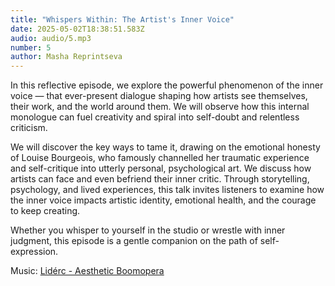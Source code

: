 ```yaml
---
title: "Whispers Within: The Artist's Inner Voice"
date: 2025-05-02T18:38:51.583Z
audio: audio/5.mp3
number: 5
author: Masha Reprintseva
---
```


In this reflective episode, we explore the powerful phenomenon of the inner voice — that ever-present dialogue shaping how artists see themselves, their work, and the world around them. We will observe how this internal monologue can fuel creativity and spiral into self-doubt and relentless criticism.

We will discover the key ways to tame it, drawing on the emotional honesty of Louise Bourgeois, who famously channelled her traumatic experience and self-critique into utterly personal, psychological art. We discuss how artists can face and even befriend their inner critic. Through storytelling, psychology, and lived experiences, this talk invites listeners to examine how the inner voice impacts artistic identity, emotional health, and the courage to keep creating.

Whether you whisper to yourself in the studio or wrestle with inner judgment, this episode is a gentle companion on the path of self-expression.

Music: [Lidérc - Aesthetic Boomopera](https://pixabay.com/music/beats-aesthetic-boomopera-podcast-lofi-lounge-intro-music-15s-seconds-149967/)
